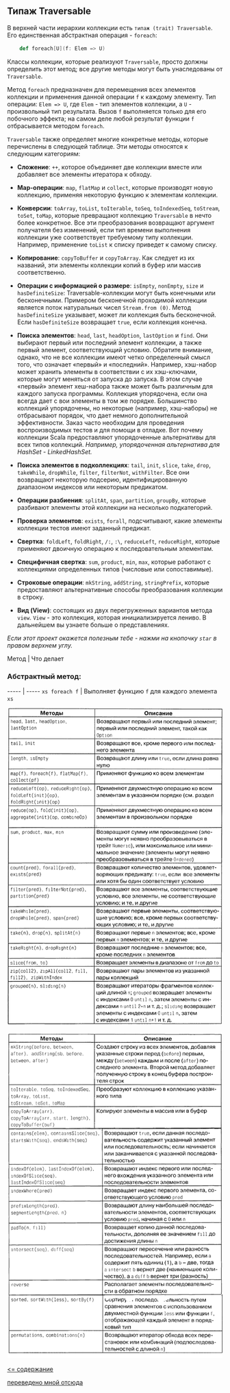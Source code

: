 ## Типаж Traversable

В верхней части иерархии коллекции есть `типаж (trait) Traversable`. Его единственная абстрактная операция - `foreach`:

```scala
    def foreach[U](f: Elem => U)
```

Классы коллекции, которые реализуют `Traversable`, просто должны определить этот метод; все другие методы могут быть 
унаследованы от `Traversable`.

Метод `foreach` предназначен для перемещения всех элементов коллекции и применения данной операции `f` к каждому элементу. 
Тип операции: `Elem => U`, где `Elem` - тип элементов коллекции, а `U` - произвольный тип результата. Вызов `f`
 выполняется только для его побочного эффекта; на самом деле любой результат функции `f` отбрасывается методом `foreach`.

`Traversable` также определяет многие конкретные методы, которые перечислены в следующей таблице. 
Эти методы относятся к следующим категориям:

* **Сложение**: `++`, которое объединяет две коллекции вместе или добавляет все элементы итератора к обходу.

* **Map-операции**: `map`, `flatMap` и `collect`, которые производят новую коллекцию, применяя некоторую функцию к элементам коллекции.

* **Конверсии**: `toArray`, `toList`, `toIterable`, `toSeq`, `toIndexedSeq`, `toStream`, `toSet`, `toMap`, 
которые превращают коллекцию `Traversable` в нечто более конкретное. Все эти преобразования возвращают аргумент 
получателя без изменений, если тип времени выполнения коллекции уже соответствует требуемому типу коллекции. 
Например, применение `toList` к списку приведет к самому списку.

* **Копирование**: `copyToBuffer` и `copyToArray`. Как следует из их названий, эти элементы коллекции копий в буфер 
или массив соответственно.

* **Операции с информацией о размере**: `isEmpty`, `nonEmpty`, `size` и `hasDefiniteSize`: 
Traversable-коллекции могут быть конечными или бесконечными. Примером бесконечной проходимой коллекции является 
поток натуральных чисел `Stream.from (0)`. Метод `hasDefiniteSize` указывает, может ли коллекция быть бесконечной. 
Если `hasDefiniteSize` возвращает `true`, если коллекция конечна.

* **Поиска элементов**: `head`, `last`, `headOption`, `lastOption` и `find`. Они выбирают первый или последний элемент 
коллекции, а также первый элемент, соответствующий условию. Обратите внимание, однако, что не все коллекции имеют четко
 определенный смысл того, что означает «первый» и «последний». Например, хэш-набор может хранить элементы в 
 соответствии с их хэш-ключами, которые могут меняться от запуска до запуска. В этом случае «первый» элемент 
 хеш-набора также может быть различным для каждого запуска программы. Коллекция упорядочена, если она всегда дает с
 вои элементы в том же порядке. Большинство коллекций упорядочены, но некоторые (например, хэш-наборы) не отбрасывают 
 порядок, что дает немного дополнительной эффективности. Заказ часто необходим для проведения воспроизводимых тестов и 
 для помощи в отладке. Вот почему коллекции Scala предоставляют упорядоченные альтернативы для всех типов коллекций.
  _Например, упорядоченная альтернатива для HashSet - LinkedHashSet._

* **Поиска элементов в подколлекциях**: `tail`, `init`, `slice`, `take`, `drop`, `takeWhile`, `dropWhile`, `filter`, `filterNot`, `withFilter`. 
Все они возвращают некоторую подсерию, идентифицированную диапазоном индексов или некоторым предикатом.

* **Операции разбиения**: `splitAt`, `span`, `partition`, `groupBy`, которые разбивают элементы этой коллекции на 
несколько подкатегорий.

* **Проверка элементов**: `exists`, `forall`, подсчитывают, какие элементы коллекции тестов имеют заданный предикат.

* **Свертка**: `foldLeft`, `foldRight`, `/:`, `:\`, `reduceLeft`, `reduceRight`, которые применяют двоичную операцию 
к последовательным элементам.

* **Специфичная свертка**: `sum`, `product`, `min`, `max`, которые работают с коллекциями определенных типов (числовые или сопоставимые).

* **Строковые операции**: `mkString`, `addString`, `stringPrefix`, которые предоставляют альтернативные способы 
преобразования коллекции в строку.

* **Вид (View)**: состоящих из двух перегруженных вариантов метода `view`. `View` - это коллекция, которая инициализируется
 лениво. В дальнейшем вы узнаете больше о представлениях.

_Если этот проект окажется полезным тебе - нажми на кнопочку `star` в правом верхнем углу._


Метод | Что делает
### Абстрактный метод:
----- | -----
`xs foreach f` | Выполняет функцию `f` для каждого элемента `xs`


![alt text](https://github.com/steklopod/Collections/blob/master/src/main/resources/images/collection_methods_1.png "collection_methods_1")

![alt text](https://github.com/steklopod/Collections/blob/master/src/main/resources/images/collection_methods_2.png "collection_methods_2")

[<= содержание](https://github.com/steklopod/Collections/blob/master/readme.md)

[переведено мной отсюда](https://docs.scala-lang.org/overviews/collections/trait-traversable.html)